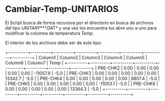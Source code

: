 # Cambiar-Temp-UNITARIOS

El Script busca de forma recursiva por el directorio en busca de archivos del tipo *UNITARY****.DAT* y una vez los encuentra los abre uno a uno para modificar la columna de temperatura *Temp*.

El interior de los archivos debe ser de este tipo:

 +----------+----------+----------+----------+----------+----------+----------+----------+
 | Column1  |  Column2 | Column3  |  Column4 |  Column5 |  Column6 |  Column7 |   Temp   |
 +----------+----------+----------+----------+----------+----------+----------+----------+
 | PRE-CHK2 |     0.00 |     0.00 |     0.00 |     0.00 |     0.00 | -11057.9 |     -5.0 |
 | PRE-CHK3 |     0.00 |     0.00 |     0.00 |     0.00 |     0.00 |  13342.7 |     -5.0 |
 | PRE-CHK4 |     0.00 |     0.00 |     0.00 |     0.00 |     0.00 |   8857.4 |     -5.0 |
 | PRE-CHK5 |     0.00 |     0.00 |     0.00 |     0.00 |     0.00 | -11053.1 |     -5.0 |
 | PRE-CHK6 |     0.00 |     0.00 |     0.00 |     0.00 |     0.00 |  13364.3 |     -5.0 |
 +----------+----------+----------+----------+----------+----------+----------+----------+
 
 
